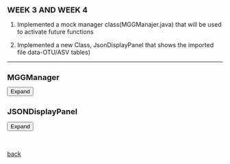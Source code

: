 ## WEEK 3 AND WEEK 4



 1. Implemented a mock manager class(MGGManajer.java) that will be used to activate future functions 

 2. Implemented a new Class, JsonDisplayPanel that shows the imported file data-OTU/ASV tables)

 * * *

<html>
<head>
  <style>
	  h1 {
      font-size: 18px;  /* Adjust the font size for h1 as needed */
    }
    h2 {
      font-size: 18px;  /* Adjust the font size for h2 as needed */
    }
   .panel {
       display: none;
  	background-color: #f1f1f1;
 	 padding: 10px;
 	 margin-top: 10px;
  	font-size: 10px;
  	width: 800px;
  	overflow-x: auto; /* Adds a horizontal scrollbar if text overflows */
 	 overflow-y: auto; /* Adds a vertical scrollbar if text overflows */
 	 max-height: 400px; /* Optional: Set a max height */
    }
  </style>
</head>
<body>
  <h1>MGGManager</h1>
  <button onclick="MGGManager()">Expand</button>
  <div class="panel" id="MGGManager">
    <pre>
	    
			 /**
			 * The MGGManager class is responsible for managing the state of the MGG application.
			 * It provides methods to store and retrieve data, execute tasks, and register services for the tasks and taskfactories to use instead of cyactivator
			 * 
			 */
		
		
		
			public class MGGManager implements SessionAboutToBeSavedListener, SessionLoadedListener {
			
			
			public final static String APP_NAME = "be.kuleuven.mgG";
			public final static String SERVER_RESPONSE_FILE = "Response.json";
			
			
			final CommandExecutorTaskFactory commandExecutorTaskFactory;
			final SynchronousTaskManager<?> synchronousTaskManager;
			final TaskManager<?,?> dialogTaskManager;
			
			
			final TaskManager taskManager;
			final SynchronousTaskManager syncTaskManager;
			
			final CyServiceRegistrar cyRegistrar; 
			
			final AvailableCommands availableCommands;
			final CommandExecutorTaskFactory ceTaskFactory;
			
			private MGGCytoPanel cytoPanel = null;
			
			  private CyNetwork newNetwork = null;
			
			private JSONObject jsonObject;
			private JSONObject serverResponse;
				
			//private Icon MGGicon;
		
			
			 /**
		     * Constructor for the MGGManager class.
		     * This constructor initializes the MGGManager with a CyServiceRegistrar, which is used to access Cytoscape services.
		     * It also registers the MGGManager as a listener for session events, specifically when a session is about to be saved and when a session is loaded.
		     *
		     * @param cyRegistrar The CyServiceRegistrar used to access Cytoscape services.
		     */
			
			public MGGManager(final CyServiceRegistrar cyRegistrar) {
				 // Store the CyServiceRegistrar
				this.cyRegistrar = cyRegistrar;
				
				 // Get Cytoscape services
				this.taskManager = cyRegistrar.getService(TaskManager.class);
				this.availableCommands = cyRegistrar.getService(AvailableCommands.class);
				this.ceTaskFactory = cyRegistrar.getService(CommandExecutorTaskFactory.class);
				this.syncTaskManager = cyRegistrar.getService(SynchronousTaskManager.class);
				
				// Register this manager as a listener for session events
				cyRegistrar.registerService(this, SessionAboutToBeSavedListener.class, new Properties());
				cyRegistrar.registerService(this, SessionLoadedListener.class, new Properties());
				
				synchronousTaskManager = cyRegistrar.getService(SynchronousTaskManager.class);
				commandExecutorTaskFactory = cyRegistrar.getService(CommandExecutorTaskFactory.class);
				dialogTaskManager = cyRegistrar.getService(TaskManager.class);
				//MGGicon = new ImageIcon(getClass().getResource("/images/scNetViz.png"));
							
			}
			
		
			 /**
		     * Sets the JSONArray object.
		     * This method is used to store a JSONArray object which can be used later.
		     *
		     * @param jsonArray The JSONArray object to be stored.
		     */
		    public void setJsonObject(JSONObject jsonObject) {
		        this.jsonObject = jsonObject;
		    }
		
		    /**
		     * Gets the stored JSONArray object.
		     * This method is used to retrieve the stored JSONArray object.
		     *
		     * @return The stored JSONArray object.
		     */
		    public JSONObject getJsonObject() {
		        return jsonObject;
		    }
			
		   
		    /**
		     * Sets the server response.
		     * This method is used to store the server response which can be used later.
		     * 
		     * @param jsonResponse The server response in the form of a JSONObject.
		     */
		    public void setServerResponse(JSONObject jsonResponse) {
		        this.serverResponse = jsonResponse;
		    }
			
		
		    /**
		     * Gets the stored server response.
		     * This method is used to retrieve the stored server response.
		     *
		     * @return The stored server response in the form of a JSONObject.
		     */
		    public JSONObject getServerResponse() {
		        return this.serverResponse;
		    }
			
		  	
		    
		    public void setCytoPanel(MGGCytoPanel panel) {
		  		this.cytoPanel = panel;
		  	}
		      
		    public CyNetwork getCurrentNetwork() {
				CyNetwork network = cyRegistrar.getService(CyApplicationManager.class).getCurrentNetwork();
		    if (network != null) return network;
		    return newNetwork;
			}
		
		    
		    
		    public void executeCommand(String namespace, String command, 
		            Map<String, Object> args, TaskObserver observer) {
			TaskIterator ti = commandExecutorTaskFactory.createTaskIterator(namespace, command, args, observer);
			execute(ti, true);
			}
		    
		    public void execute(TaskIterator iterator, boolean synchronous) {
				if (synchronous) {
					synchronousTaskManager.execute(iterator);
				} else {
					dialogTaskManager.execute(iterator);
				}
			}
		    
		    public CyNetworkView getCurrentNetworkView() {
				return cyRegistrar.getService(CyApplicationManager.class).getCurrentNetworkView();
			}
		    
		    /**
		     * Executes a set of tasks.
		     * This method is used to execute a set of tasks using the task manager.
		     * The tasks are executed in the order they are added to the TaskIterator.
		     *
		     * @param tasks The TaskIterator containing the tasks to be executed.
		     */
		    
		    public void executeTasks(TaskIterator tasks) {
		        taskManager.execute(tasks);
		    } 
		
		    
		
					    /**
					     * Retrieves a service of the specified class.
					     * This method is used to get a service registered in the Cytoscape environment.
					     *
					     * @param serviceClass The class of the service to be retrieved.
					     * @return The service of the specified class.
					     */
		    
		    			public <S> S getService(Class<S> serviceClass) { 
		    				return cyRegistrar.getService(serviceClass); 
		    				
		    			}
		    		  
					    /**
					     * Retrieves a service of the specified class and filter.
					     * This method is used to get a service registered in the Cytoscape environment that matches a specific filter.
					     *
					     * @param serviceClass The class of the service to be retrieved.
					     * @param filter The filter to match the service against.
					     * @return The service of the specified class and filter.
					     */
		    
		    		  public <S> S getService(Class<S> serviceClass, String filter) { return
		    		  cyRegistrar.getService(serviceClass, filter); }
		    		  
		    		  
		    		  /**
		    		     * Registers a service in the Cytoscape environment.
		    		     * This method is used to register a service in the Cytoscape environment with the specified properties.
		    		     *
		    		     * @param service The service to be registered.
		    		     * @param serviceClass The class of the service to be registered.
		    		     * @param props The properties of the service to be registered.
		    		     */
		    		  
		    		  public void registerService(Object service, Class<?> serviceClass, Properties
		    		  props) { cyRegistrar.registerService(service, serviceClass, props); }
		    		  
		    		  
		    		  /**
		    		     * Unregisters a service from the Cytoscape environment.
		    		     * This method is used to unregister a service from the Cytoscape environment.
		    		     *
		    		     * @param service The service to be unregistered.
		    		     * @param serviceClass The class of the service to be unregistered.
		    		     */
		    		  
		    		  public void unregisterService(Object service, Class<?> serviceClass) {
		    		  cyRegistrar.unregisterService(service, serviceClass); }
		
		    
		    	/**
		    	 * Handles the SessionLoadedEvent.
		    	 * This method is called when a session is loaded in Cytoscape.
		    	 * It checks if there are any files related to the MGG application in the session and loads them if they exist.
		    	 *
		    	 * @param e The SessionLoadedEvent.
		    	*/
			
		    	@Override
		    		  // See if we have data in the session, and load it if we do
		    		public void handleEvent(SessionLoadedEvent e) {
					System.out.println("SessionLoaded");
					
					Map<String,List<File>> appFiles = e.getLoadedSession().getAppFileListMap();
					if (!appFiles.containsKey(APP_NAME)) {
						System.out.println("Don't see "+APP_NAME+"!");
						return;
					}
		
					List<File> mggFiles = appFiles.get(APP_NAME);
					Map<String, File> fileMap = new HashMap<>();
					for (File f: mggFiles) {
						System.out.println("File map has file: "+f.getName());
						fileMap.put(f.getName(),f);
					}
		
					if (!fileMap.containsKey(SERVER_RESPONSE_FILE)) {
						System.out.println("Don't see "+SERVER_RESPONSE_FILE+"!");
						return;
					}	
		    	}
		    	
		    	 /**
		         * Handles the SessionAboutToBeSavedEvent.
		         * This method is called when a session is about to be saved in Cytoscape.
		         * It saves the server response to a file and adds it to the session.
		         *
		         * @param e The SessionAboutToBeSavedEvent.
		         */
		    	
			@Override
			public void handleEvent(SessionAboutToBeSavedEvent e) {
				String tmpDir = System.getProperty("java.io.tmpdir");
			    File jsonFile = new File(tmpDir, SERVER_RESPONSE_FILE);
		
			    try {
			        FileOutputStream fos = new FileOutputStream(jsonFile);
			        OutputStreamWriter osw = new OutputStreamWriter(fos, "utf-8");
			        BufferedWriter writer = new BufferedWriter(osw);
		
			        writer.write(serverResponse.toJSONString());
			        writer.close();
			        osw.close();
			        fos.close();
		
			        List<File> files = new ArrayList<File>();
			        files.add(jsonFile);
		
			        try {
			            e.addAppFiles(APP_NAME, files);
			        } catch (Exception add) {
			            add.printStackTrace();
			        }
			    } catch (Exception jsonException) {
			        jsonException.printStackTrace();
			    }
				
			}
		    
		    	
   </pre>
  </div>


  <h2>JSONDisplayPanel</h2>
  <button onclick="JSONDisplayPanel()">Expand</button>
  <div class="panel" id="JSONDisplayPanel">
    <pre>

     
 	public class JSONDisplayPanel extends JPanel  {
   		 private JTable table;
    		final MGGManager manager;
 
    	public JSONDisplayPanel(final MGGManager manager,JSONObject jsonObject) {
        	super(new BorderLayout());
        
        
	        // Extract the JSONArray from the JSONObject
	        JSONArray jsonArray = (JSONArray) jsonObject.get("data");
	        
	        createTable(jsonArray);
	        
	        JScrollPane scrollPane = new JScrollPane(table);
	      
	        this.manager = manager;
		
	        // Set the scroll bar policies
	        scrollPane.setVerticalScrollBarPolicy(JScrollPane.VERTICAL_SCROLLBAR_AS_NEEDED);
	        scrollPane.setHorizontalScrollBarPolicy(JScrollPane.HORIZONTAL_SCROLLBAR_NEVER);
	        
	        // Set the preferred size of the scroll pane
	        scrollPane.setPreferredSize(new Dimension(800, 600));
	        
	        // Add the scroll pane to the center of the JSONDisplayPanel
	        add(scrollPane, BorderLayout.CENTER);
	        
	        
	        // Add the button that will execute the SendDataToServerTask when clicked
	        JButton sendButton = new JButton("Get Annotated Network ");
	        sendButton.addActionListener(new ActionListener() {  
	            public void actionPerformed(ActionEvent e) {
	              
	            	 TaskIterator taskIterator = new SendDataToServerTaskFactory(jsonObject, manager).createTaskIterator();
	                 manager.executeTasks(taskIterator);
	            }
	
	        
	    });
	     // Set button appearance
	        sendButton.setForeground(Color.BLACK); // Set the text color of the button
	        sendButton.setFont(sendButton.getFont().deriveFont(Font.BOLD, 14f)); // Set the font style and size of the button text
	        sendButton.setBackground(new Color(144, 238, 144)); // Set the background color of the button
	        sendButton.setFocusPainted(false); // Remove the focus border around the button
	        sendButton.setBorder(BorderFactory.createEmptyBorder(5, 10, 5, 10)); // Add padding to the button
	
	        // Create a rounded border for the button
	        int borderRadius = 20;
	        int borderThickness = 2;
	        sendButton.setBorder(BorderFactory.createCompoundBorder(
	                BorderFactory.createLineBorder(Color.WHITE, borderThickness),
	                BorderFactory.createEmptyBorder(borderRadius, borderRadius, borderRadius, borderRadius)));
	
	        // Add hover effect for the button
	        sendButton.addMouseListener(new java.awt.event.MouseAdapter() {
	            public void mouseEntered(java.awt.event.MouseEvent evt) {
	                sendButton.setBackground(Color.GREEN); // Set the background color when mouse enters the button
	            }
	
	            public void mouseExited(java.awt.event.MouseEvent evt) {
	                sendButton.setBackground(new Color(144, 238, 144)); // Set the background color when mouse exits the button
	            }
	        });
	        
	        // Add the button to the JSONDisplayPanel
	        add(sendButton, BorderLayout.NORTH);
	    
	    }
	    
	    private void createTable(JSONArray jsonArray) {
	        DefaultTableModel tableModel = new DefaultTableModel();
	        table = new JTable(tableModel);
	
	        // Set the column names
	        JSONArray headers = (JSONArray) jsonArray.get(0);
	        for (Object header : headers) {
	            tableModel.addColumn(header.toString());
	        }
	
	        // Add the data to the table model
	        for (int i = 1; i < jsonArray.size(); i++) {
	            JSONArray row = (JSONArray) jsonArray.get(i);
	            Object[] rowData = new Object[row.size()];
	            for (int j = 0; j < row.size(); j++) {
	                rowData[j] = row.get(j);
	            }
	            tableModel.addRow(rowData);
	        }
	    }
		
	}

 
   </pre>
  </div>

  <script>
    function MGGManager() {
      var panel = document.getElementById("MGGManager");
      if (panel.style.display === "none") {
        panel.style.display = "block";
      } else {
        panel.style.display = "none";
      }
    }
    
    function JSONDisplayPanel() {
      var panel = document.getElementById("JSONDisplayPanel");
      if (panel.style.display === "none") {
        panel.style.display = "block";
      } else {
        panel.style.display = "none";
      }
    }
	  
  </script>
</body>
</html>

	
	
<br> <!-- Add an empty line -->



[back](./)
